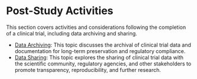 # Post-Study Activities

This section covers activities and considerations following the completion of a clinical trial, including data archiving and sharing.

- [Data Archiving](DataArchiving.md): This topic discusses the archival of clinical trial data and documentation for long-term preservation and regulatory compliance.
- [Data Sharing](DataSharing.md): This topic explores the sharing of clinical trial data with the scientific community, regulatory agencies, and other stakeholders to promote transparency, reproducibility, and further research.
